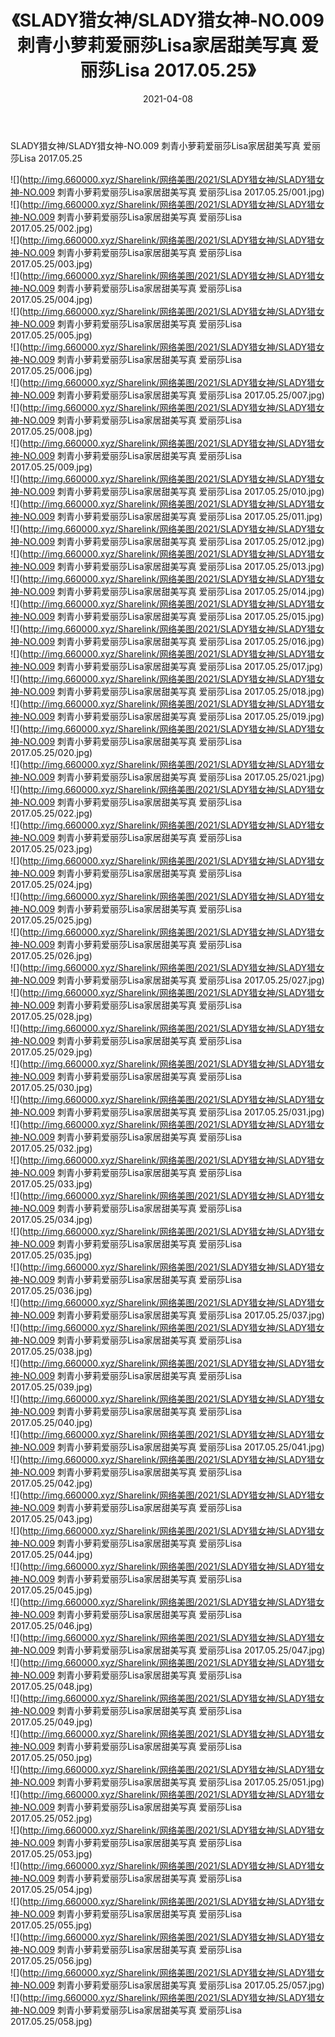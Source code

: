 ﻿---
layout: post
title:  《SLADY猎女神/SLADY猎女神-NO.009 刺青小萝莉爱丽莎Lisa家居甜美写真 爱丽莎Lisa 2017.05.25》
date:   2021-04-08
img: http://img.660000.xyz/Sharelink/网络美图/2021/SLADY猎女神/SLADY猎女神-NO.009 刺青小萝莉爱丽莎Lisa家居甜美写真 爱丽莎Lisa 2017.05.25/000.jpg
categories: [美女, 清纯, 唯美]
---

SLADY猎女神/SLADY猎女神-NO.009 刺青小萝莉爱丽莎Lisa家居甜美写真 爱丽莎Lisa 2017.05.25

 ![](http://img.660000.xyz/Sharelink/网络美图/2021/SLADY猎女神/SLADY猎女神-NO.009 刺青小萝莉爱丽莎Lisa家居甜美写真 爱丽莎Lisa 2017.05.25/001.jpg) <br>![](http://img.660000.xyz/Sharelink/网络美图/2021/SLADY猎女神/SLADY猎女神-NO.009 刺青小萝莉爱丽莎Lisa家居甜美写真 爱丽莎Lisa 2017.05.25/002.jpg) <br>![](http://img.660000.xyz/Sharelink/网络美图/2021/SLADY猎女神/SLADY猎女神-NO.009 刺青小萝莉爱丽莎Lisa家居甜美写真 爱丽莎Lisa 2017.05.25/003.jpg) <br>![](http://img.660000.xyz/Sharelink/网络美图/2021/SLADY猎女神/SLADY猎女神-NO.009 刺青小萝莉爱丽莎Lisa家居甜美写真 爱丽莎Lisa 2017.05.25/004.jpg) <br>![](http://img.660000.xyz/Sharelink/网络美图/2021/SLADY猎女神/SLADY猎女神-NO.009 刺青小萝莉爱丽莎Lisa家居甜美写真 爱丽莎Lisa 2017.05.25/005.jpg) <br>![](http://img.660000.xyz/Sharelink/网络美图/2021/SLADY猎女神/SLADY猎女神-NO.009 刺青小萝莉爱丽莎Lisa家居甜美写真 爱丽莎Lisa 2017.05.25/006.jpg) <br>![](http://img.660000.xyz/Sharelink/网络美图/2021/SLADY猎女神/SLADY猎女神-NO.009 刺青小萝莉爱丽莎Lisa家居甜美写真 爱丽莎Lisa 2017.05.25/007.jpg) <br>![](http://img.660000.xyz/Sharelink/网络美图/2021/SLADY猎女神/SLADY猎女神-NO.009 刺青小萝莉爱丽莎Lisa家居甜美写真 爱丽莎Lisa 2017.05.25/008.jpg) <br>![](http://img.660000.xyz/Sharelink/网络美图/2021/SLADY猎女神/SLADY猎女神-NO.009 刺青小萝莉爱丽莎Lisa家居甜美写真 爱丽莎Lisa 2017.05.25/009.jpg) <br>![](http://img.660000.xyz/Sharelink/网络美图/2021/SLADY猎女神/SLADY猎女神-NO.009 刺青小萝莉爱丽莎Lisa家居甜美写真 爱丽莎Lisa 2017.05.25/010.jpg) <br>![](http://img.660000.xyz/Sharelink/网络美图/2021/SLADY猎女神/SLADY猎女神-NO.009 刺青小萝莉爱丽莎Lisa家居甜美写真 爱丽莎Lisa 2017.05.25/011.jpg) <br>![](http://img.660000.xyz/Sharelink/网络美图/2021/SLADY猎女神/SLADY猎女神-NO.009 刺青小萝莉爱丽莎Lisa家居甜美写真 爱丽莎Lisa 2017.05.25/012.jpg) <br>![](http://img.660000.xyz/Sharelink/网络美图/2021/SLADY猎女神/SLADY猎女神-NO.009 刺青小萝莉爱丽莎Lisa家居甜美写真 爱丽莎Lisa 2017.05.25/013.jpg) <br>![](http://img.660000.xyz/Sharelink/网络美图/2021/SLADY猎女神/SLADY猎女神-NO.009 刺青小萝莉爱丽莎Lisa家居甜美写真 爱丽莎Lisa 2017.05.25/014.jpg) <br>![](http://img.660000.xyz/Sharelink/网络美图/2021/SLADY猎女神/SLADY猎女神-NO.009 刺青小萝莉爱丽莎Lisa家居甜美写真 爱丽莎Lisa 2017.05.25/015.jpg) <br>![](http://img.660000.xyz/Sharelink/网络美图/2021/SLADY猎女神/SLADY猎女神-NO.009 刺青小萝莉爱丽莎Lisa家居甜美写真 爱丽莎Lisa 2017.05.25/016.jpg) <br>![](http://img.660000.xyz/Sharelink/网络美图/2021/SLADY猎女神/SLADY猎女神-NO.009 刺青小萝莉爱丽莎Lisa家居甜美写真 爱丽莎Lisa 2017.05.25/017.jpg) <br>![](http://img.660000.xyz/Sharelink/网络美图/2021/SLADY猎女神/SLADY猎女神-NO.009 刺青小萝莉爱丽莎Lisa家居甜美写真 爱丽莎Lisa 2017.05.25/018.jpg) <br>![](http://img.660000.xyz/Sharelink/网络美图/2021/SLADY猎女神/SLADY猎女神-NO.009 刺青小萝莉爱丽莎Lisa家居甜美写真 爱丽莎Lisa 2017.05.25/019.jpg) <br>![](http://img.660000.xyz/Sharelink/网络美图/2021/SLADY猎女神/SLADY猎女神-NO.009 刺青小萝莉爱丽莎Lisa家居甜美写真 爱丽莎Lisa 2017.05.25/020.jpg) <br>![](http://img.660000.xyz/Sharelink/网络美图/2021/SLADY猎女神/SLADY猎女神-NO.009 刺青小萝莉爱丽莎Lisa家居甜美写真 爱丽莎Lisa 2017.05.25/021.jpg) <br>![](http://img.660000.xyz/Sharelink/网络美图/2021/SLADY猎女神/SLADY猎女神-NO.009 刺青小萝莉爱丽莎Lisa家居甜美写真 爱丽莎Lisa 2017.05.25/022.jpg) <br>![](http://img.660000.xyz/Sharelink/网络美图/2021/SLADY猎女神/SLADY猎女神-NO.009 刺青小萝莉爱丽莎Lisa家居甜美写真 爱丽莎Lisa 2017.05.25/023.jpg) <br>![](http://img.660000.xyz/Sharelink/网络美图/2021/SLADY猎女神/SLADY猎女神-NO.009 刺青小萝莉爱丽莎Lisa家居甜美写真 爱丽莎Lisa 2017.05.25/024.jpg) <br>![](http://img.660000.xyz/Sharelink/网络美图/2021/SLADY猎女神/SLADY猎女神-NO.009 刺青小萝莉爱丽莎Lisa家居甜美写真 爱丽莎Lisa 2017.05.25/025.jpg) <br>![](http://img.660000.xyz/Sharelink/网络美图/2021/SLADY猎女神/SLADY猎女神-NO.009 刺青小萝莉爱丽莎Lisa家居甜美写真 爱丽莎Lisa 2017.05.25/026.jpg) <br>![](http://img.660000.xyz/Sharelink/网络美图/2021/SLADY猎女神/SLADY猎女神-NO.009 刺青小萝莉爱丽莎Lisa家居甜美写真 爱丽莎Lisa 2017.05.25/027.jpg) <br>![](http://img.660000.xyz/Sharelink/网络美图/2021/SLADY猎女神/SLADY猎女神-NO.009 刺青小萝莉爱丽莎Lisa家居甜美写真 爱丽莎Lisa 2017.05.25/028.jpg) <br>![](http://img.660000.xyz/Sharelink/网络美图/2021/SLADY猎女神/SLADY猎女神-NO.009 刺青小萝莉爱丽莎Lisa家居甜美写真 爱丽莎Lisa 2017.05.25/029.jpg) <br>![](http://img.660000.xyz/Sharelink/网络美图/2021/SLADY猎女神/SLADY猎女神-NO.009 刺青小萝莉爱丽莎Lisa家居甜美写真 爱丽莎Lisa 2017.05.25/030.jpg) <br>![](http://img.660000.xyz/Sharelink/网络美图/2021/SLADY猎女神/SLADY猎女神-NO.009 刺青小萝莉爱丽莎Lisa家居甜美写真 爱丽莎Lisa 2017.05.25/031.jpg) <br>![](http://img.660000.xyz/Sharelink/网络美图/2021/SLADY猎女神/SLADY猎女神-NO.009 刺青小萝莉爱丽莎Lisa家居甜美写真 爱丽莎Lisa 2017.05.25/032.jpg) <br>![](http://img.660000.xyz/Sharelink/网络美图/2021/SLADY猎女神/SLADY猎女神-NO.009 刺青小萝莉爱丽莎Lisa家居甜美写真 爱丽莎Lisa 2017.05.25/033.jpg) <br>![](http://img.660000.xyz/Sharelink/网络美图/2021/SLADY猎女神/SLADY猎女神-NO.009 刺青小萝莉爱丽莎Lisa家居甜美写真 爱丽莎Lisa 2017.05.25/034.jpg) <br>![](http://img.660000.xyz/Sharelink/网络美图/2021/SLADY猎女神/SLADY猎女神-NO.009 刺青小萝莉爱丽莎Lisa家居甜美写真 爱丽莎Lisa 2017.05.25/035.jpg) <br>![](http://img.660000.xyz/Sharelink/网络美图/2021/SLADY猎女神/SLADY猎女神-NO.009 刺青小萝莉爱丽莎Lisa家居甜美写真 爱丽莎Lisa 2017.05.25/036.jpg) <br>![](http://img.660000.xyz/Sharelink/网络美图/2021/SLADY猎女神/SLADY猎女神-NO.009 刺青小萝莉爱丽莎Lisa家居甜美写真 爱丽莎Lisa 2017.05.25/037.jpg) <br>![](http://img.660000.xyz/Sharelink/网络美图/2021/SLADY猎女神/SLADY猎女神-NO.009 刺青小萝莉爱丽莎Lisa家居甜美写真 爱丽莎Lisa 2017.05.25/038.jpg) <br>![](http://img.660000.xyz/Sharelink/网络美图/2021/SLADY猎女神/SLADY猎女神-NO.009 刺青小萝莉爱丽莎Lisa家居甜美写真 爱丽莎Lisa 2017.05.25/039.jpg) <br>![](http://img.660000.xyz/Sharelink/网络美图/2021/SLADY猎女神/SLADY猎女神-NO.009 刺青小萝莉爱丽莎Lisa家居甜美写真 爱丽莎Lisa 2017.05.25/040.jpg) <br>![](http://img.660000.xyz/Sharelink/网络美图/2021/SLADY猎女神/SLADY猎女神-NO.009 刺青小萝莉爱丽莎Lisa家居甜美写真 爱丽莎Lisa 2017.05.25/041.jpg) <br>![](http://img.660000.xyz/Sharelink/网络美图/2021/SLADY猎女神/SLADY猎女神-NO.009 刺青小萝莉爱丽莎Lisa家居甜美写真 爱丽莎Lisa 2017.05.25/042.jpg) <br>![](http://img.660000.xyz/Sharelink/网络美图/2021/SLADY猎女神/SLADY猎女神-NO.009 刺青小萝莉爱丽莎Lisa家居甜美写真 爱丽莎Lisa 2017.05.25/043.jpg) <br>![](http://img.660000.xyz/Sharelink/网络美图/2021/SLADY猎女神/SLADY猎女神-NO.009 刺青小萝莉爱丽莎Lisa家居甜美写真 爱丽莎Lisa 2017.05.25/044.jpg) <br>![](http://img.660000.xyz/Sharelink/网络美图/2021/SLADY猎女神/SLADY猎女神-NO.009 刺青小萝莉爱丽莎Lisa家居甜美写真 爱丽莎Lisa 2017.05.25/045.jpg) <br>![](http://img.660000.xyz/Sharelink/网络美图/2021/SLADY猎女神/SLADY猎女神-NO.009 刺青小萝莉爱丽莎Lisa家居甜美写真 爱丽莎Lisa 2017.05.25/046.jpg) <br>![](http://img.660000.xyz/Sharelink/网络美图/2021/SLADY猎女神/SLADY猎女神-NO.009 刺青小萝莉爱丽莎Lisa家居甜美写真 爱丽莎Lisa 2017.05.25/047.jpg) <br>![](http://img.660000.xyz/Sharelink/网络美图/2021/SLADY猎女神/SLADY猎女神-NO.009 刺青小萝莉爱丽莎Lisa家居甜美写真 爱丽莎Lisa 2017.05.25/048.jpg) <br>![](http://img.660000.xyz/Sharelink/网络美图/2021/SLADY猎女神/SLADY猎女神-NO.009 刺青小萝莉爱丽莎Lisa家居甜美写真 爱丽莎Lisa 2017.05.25/049.jpg) <br>![](http://img.660000.xyz/Sharelink/网络美图/2021/SLADY猎女神/SLADY猎女神-NO.009 刺青小萝莉爱丽莎Lisa家居甜美写真 爱丽莎Lisa 2017.05.25/050.jpg) <br>![](http://img.660000.xyz/Sharelink/网络美图/2021/SLADY猎女神/SLADY猎女神-NO.009 刺青小萝莉爱丽莎Lisa家居甜美写真 爱丽莎Lisa 2017.05.25/051.jpg) <br>![](http://img.660000.xyz/Sharelink/网络美图/2021/SLADY猎女神/SLADY猎女神-NO.009 刺青小萝莉爱丽莎Lisa家居甜美写真 爱丽莎Lisa 2017.05.25/052.jpg) <br>![](http://img.660000.xyz/Sharelink/网络美图/2021/SLADY猎女神/SLADY猎女神-NO.009 刺青小萝莉爱丽莎Lisa家居甜美写真 爱丽莎Lisa 2017.05.25/053.jpg) <br>![](http://img.660000.xyz/Sharelink/网络美图/2021/SLADY猎女神/SLADY猎女神-NO.009 刺青小萝莉爱丽莎Lisa家居甜美写真 爱丽莎Lisa 2017.05.25/054.jpg) <br>![](http://img.660000.xyz/Sharelink/网络美图/2021/SLADY猎女神/SLADY猎女神-NO.009 刺青小萝莉爱丽莎Lisa家居甜美写真 爱丽莎Lisa 2017.05.25/055.jpg) <br>![](http://img.660000.xyz/Sharelink/网络美图/2021/SLADY猎女神/SLADY猎女神-NO.009 刺青小萝莉爱丽莎Lisa家居甜美写真 爱丽莎Lisa 2017.05.25/056.jpg) <br>![](http://img.660000.xyz/Sharelink/网络美图/2021/SLADY猎女神/SLADY猎女神-NO.009 刺青小萝莉爱丽莎Lisa家居甜美写真 爱丽莎Lisa 2017.05.25/057.jpg) <br>![](http://img.660000.xyz/Sharelink/网络美图/2021/SLADY猎女神/SLADY猎女神-NO.009 刺青小萝莉爱丽莎Lisa家居甜美写真 爱丽莎Lisa 2017.05.25/058.jpg) <br>